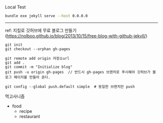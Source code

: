 Local Test

```bash
bundle exe jekyll serve --host 0.0.0.0
```

***

ref: 지킬로 깃허브에 무료 블로그 만들기(https://nolboo.github.io/blog/2013/10/15/free-blog-with-github-jekyll/)

```
git init
git checkout --orphan gh-pages

git remote add origin 저장소url
git add .
git commit -m "Initialize blog"
git push -u origin gh-pages  // 반드시 gh-pages 브랜치로 푸시해야 깃허브가 블로그 페이지를 만들어 준다.

git config --global push.default simple  # 동일한 브랜치만 push
```

먹고사니즘

* food
	+ recipe
	+ restaurant

